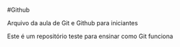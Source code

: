 #Github

Arquivo da aula de Git e Github para iniciantes

Este é um repositório teste para ensinar como Git funciona